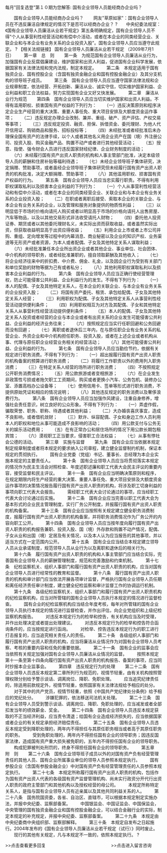每月"回复选登"第１０期为您解答: 国有企业领导人员能经商办企业吗？










　　国有企业领导人员能经商办企业吗？
　　网友"草原如家"：国有企业领导人员在不违反廉洁自律规定的情况下是否可以经商办企业？
?　　中央纪委法规室：《国有企业领导人员廉洁从业若干规定》第五条明确规定，国有企业领导人员不得"个人从事营利性经营活动和有偿中介活动，或者在本企业的同类经营企业、关联企业和与本企业有业务关系的企业投资入股"。国有企业领导人员应当遵守此规定。
? 【相关法规链接】 国有企业领导人员廉洁从业若干规定 （2009年7月1日）
　　第一章　总　则
　　第一条　为规范国有企业领导人员廉洁从业行为，加强国有企业反腐倡廉建设，维护国家和出资人利益，促进国有企业科学发展，依据国家有关法律法规和党内法规，制定本规定。
　　第二条　本规定适用于国有独资企业、国有控股企业（含国有独资金融企业和国有控股金融企业）及其分支机构的领导班子成员。
　　第三条　国有企业领导人员应当遵守国家法律法规和企业规章制度，依法经营、开拓创新、廉洁从业、诚实守信，切实维护国家利益、企业利益和职工合法权益，努力实现国有企业又好又快发展。
　　第二章　廉洁从业行为规范
　　第四条　国有企业领导人员应当切实维护国家和出资人利益。不得有滥用职权、损害国有资产权益的下列行为：
　　（一）违反决策原则和程序决定企业生产经营的重大决策、重要人事任免、重大项目安排及大额度资金运作事项；
　　（二）违反规定办理企业改制、兼并、重组、破产、资产评估、产权交易等事项；
　　（三）违反规定投资、融资、担保、拆借资金、委托理财、为他人代开信用证、购销商品和服务、招标投标等；
　　（四）未经批准或者经批准后未办理保全国有资产的法律手续，以个人或者其他名义用企业资产在国（境）外注册公司、投资入股、购买金融产品、购置不动产或者进行其他经营活动；
　　（五）授意、指使、强令财会人员进行违反国家财经纪律、企业财务制度的活动；
　　（六）未经履行国有资产出资人职责的机构和人事主管部门批准，决定本级领导人员的薪酬和住房补贴等福利待遇；
　　（七）未经企业领导班子集体研究，决定捐赠、赞助事项，或者虽经企业领导班子集体研究但未经履行国有资产出资人职责的机构批准，决定大额捐赠、赞助事项；
　　（八）其他滥用职权、损害国有资产权益的行为。
　　第五条　国有企业领导人员应当忠实履行职责。不得有利用职权谋取私利以及损害本企业利益的下列行为：
　　（一）个人从事营利性经营活动和有偿中介活动，或者在本企业的同类经营企业、关联企业和与本企业有业务关系的企业投资入股；
　　（二）在职或者离职后接受、索取本企业的关联企业、与本企业有业务关系的企业，以及管理和服务对象提供的物质性利益；
　　（三）以明显低于市场的价格向请托人购买或者以明显高于市场的价格向请托人出售房屋、汽车等物品，以及以其他交易形式非法收受请托人财物；
　　（四）委托他人投资证券、期货或者以其他委托理财名义，未实际出资而获取收益，或者虽然实际出资，但获取收益明显高于出资应得收益；
　　（五）利用企业上市或者上市公司并购、重组、定向增发等过程中的内幕消息、商业秘密以及企业的知识产权、业务渠道等无形资产或者资源，为本人或者配偶、子女及其他特定关系人谋取利益；
　　（六）未经批准兼任本企业所出资企业或者其他企业、事业单位、社会团体、中介机构的领导职务，或者经批准兼职的，擅自领取薪酬及其他收入；
　　（七）将企业经济往来中的折扣费、中介费、佣金、礼金，以及因企业行为受到有关部门和单位奖励的财物等据为己有或者私分；
　　（八）其他利用职权谋取私利以及损害本企业利益的行为。
　　第六条　国有企业领导人员应当正确行使经营管理权，防止可能侵害公共利益、企业利益行为的发生。不得有下列行为：
　　（一）本人的配偶、子女及其他特定关系人，在本企业的关联企业、与本企业有业务关系的企业投资入股；
　　（二）将国有资产委托、租赁、承包给配偶、子女及其他特定关系人经营；
　　（三）利用职权为配偶、子女及其他特定关系人从事营利性经营活动提供便利条件；
　　（四）利用职权相互为对方及其配偶、子女和其他特定关系人从事营利性经营活动提供便利条件；
　　（五）本人的配偶、子女及其他特定关系人投资或者经营的企业与本企业或者有出资关系的企业发生可能侵害公共利益、企业利益的经济业务往来；
　　（六）按照规定应当实行任职回避和公务回避而没有回避；
　　（七）离职或者退休后三年内，在与原任职企业有业务关系的私营企业、外资企业和中介机构担任职务、投资入股，或者在上述企业或者机构从事、代理与原任职企业经营业务相关的经营活动；
　　（八）其他可能侵害公共利益、企业利益的行为。
　　第七条　国有企业领导人员应当勤俭节约，依据有关规定进行职务消费。不得有下列行为：
　　（一）超出报履行国有资产出资人职责的机构备案的预算进行职务消费；
　　（二）将履行工作职责以外的费用列入职务消费；
　　（三）在特定关系人经营的场所进行职务消费；
　　（四）不按照规定公开职务消费情况；
　　（五）用公款旅游或者变相旅游；
　　（六）在企业发生非政策性亏损或者拖欠职工工资期间，购买或者更换小汽车、公务包机、装修办公室、添置高档办公设备等；
　　（七）使用信用卡、签单等形式进行职务消费，不提供原始凭证和相应的情况说明；
　　（八）其他违反规定的职务消费以及奢侈浪费行为。
　　第八条　国有企业领导人员应当加强作风建设，注重自身修养，增强社会责任意识，树立良好的公众形象。不得有下列行为：
　　（一）弄虚作假，骗取荣誉、职务、职称、待遇或者其他利益；
　　（二）大办婚丧喜庆事宜，造成不良影响，或者借机敛财；
　　（三）默许、纵容配偶、子女和身边工作人员利用本人的职权和地位从事可能造成不良影响的活动；
　　（四）用公款支付与公务无关的娱乐活动费用；
　　（五）在有正常办公和居住场所的情况下用公款长期包租宾馆；
　　（六）漠视职工正当要求，侵害职工合法权益；
　　（七）从事有悖社会公德的活动。 　　第三章　实施与监督
　　第九条　国有企业应当依据本规定制定规章制度或者将本规定的要求纳入公司章程，建立健全监督制约机制，保证本规定的贯彻执行。
　　国有企业党委（党组）书记、董事长、总经理为本企业实施本规定的主要责任人。
　　第十条　国有企业领导人员应当将贯彻落实本规定的情况作为民主生活会对照检查、年度述职述廉和职工代表大会民主评议的重要内容，接受监督和民主评议。
　　第十一条　国有企业应当明确决策原则和程序，在规定期限内将生产经营的重大决策、重要人事任免、重大项目安排及大额度资金运作事项的决策情况报告履行国有资产出资人职责的机构，将涉及职工切身利益的事项向职工代表大会报告。
　　需经职工代表大会讨论通过的事项，应当经职工代表大会讨论通过后实施。
　　第十二条　国有企业应当完善以职工代表大会为基本形式的企业民主管理制度，实行厂务公开制度，并报履行国有资产出资人职责的机构备案。
　　第十三条　国有企业应当按照有关规定建立健全职务消费制度，报履行国有资产出资人职责的机构备案，并将职务消费情况作为厂务公开的内容向职工公开。
　　第十四条　国有企业领导人员应当按年度向履行国有资产出资人职责的机构报告兼职、投资入股、国（境）外存款和购置不动产情况，配偶、子女从业和出国（境）定居及有关情况，以及本人认为应当报告的其他事项，并以适当方式在一定范围内公开。
　　第十五条　国有企业应当结合本规定建立领导人员从业承诺制度，规范领导人员从业行为以及离职和退休后的相关行为。
　　第十六条　履行国有资产出资人职责的机构和人事主管部门应当结合实际，完善国有企业领导人员的薪酬管理制度，规范和完善激励和约束机制。
　　第十七条　纪检监察机关、组织人事部门和履行国有资产出资人职责的机构，应当对国有企业领导人员进行经常性的教育和监督。
　　第十八条　履行国有资产出资人职责的机构和审计部门应当依法开展各项审计监督，严格执行国有企业领导人员任期和离任经济责任审计制度，建立健全纪检监察和审计监督工作的协调运行机制。
　　第十九条　各级纪检监察机关、组织人事部门和履行国有资产出资人职责机构的纪检监察机构，应当对所管辖的国有企业领导人员执行本规定的情况进行监督检查。
　　国有企业的纪检监察机构应当结合年度考核，每年对所管辖的国有企业领导人员执行本规定的情况进行监督检查，并作出评估，向企业党组织和上级纪检监察机构报告。
　　对违反本规定行为的检举和控告，有关机构应当及时受理，并作出处理决定或者提出处理建议。
　　对违反本规定行为的检举和控告符合函询条件的，应当按规定进行函询。
　　对检举、控告违反本规定行为的职工进行打击报复的，应当追究相关责任人的责任。
　　第二十条　各级组织人事部门和履行国有资产出资人职责的机构，应当将廉洁从业情况作为对国有企业领导人员考察、考核的重要内容和任免的重要依据。
　　第二十一条　国有企业的监事会应当依照有关规定加强对国有企业领导人员廉洁从业情况的监督。
　　按照本规定第十一条至第十四条向履行国有资产出资人职责的机构报告、备案的事项，应当同时抄报本企业监事会。
　　第四章　违反规定行为的处理
　　第二十二条　国有企业领导人员违反本规定第二章所列行为规范的，视情节轻重，由有关机构按照管理权限分别给予警示谈话、调离岗位、降职、免职处理。
　　应当追究纪律责任的，除适用前款规定外，视情节轻重，依照国家有关法律法规给予相应的处分。
　　对于其中的共产党员，视情节轻重，依照《中国共产党纪律处分条例》给予相应的党纪处分。
　　涉嫌犯罪的，依法移送司法机关处理。
　　第二十三条　国有企业领导人员受到警示谈话、调离岗位、降职、免职处理的，应当减发或者全部扣发当年的绩效薪金、奖金。
　　第二十四条　国有企业领导人员违反本规定获取的不正当经济利益，应当责令清退；给国有企业造成经济损失的，应当依据国家或者企业的有关规定承担经济赔偿责任。
　　第二十五条　国有企业领导人员违反本规定受到降职处理的，两年内不得担任与其原任职务相当或者高于其原任职务的职务。
　　受到免职处理的，两年内不得担任国有企业的领导职务；因违反国家法律，造成国有资产重大损失被免职的，五年内不得担任国有企业的领导职务。
　　构成犯罪被判处刑罚的，终身不得担任国有企业的领导职务。
　　第五章　附　则
　　第二十六条　国有企业领导班子成员以外的对国有资产负有经营管理责任的其他人员、国有企业所属事业单位的领导人员参照本规定执行。
　　国有参股企业（含国有参股金融企业）中对国有资产负有经营管理责任的人员参照本规定执行。
　　第二十七条　本规定所称履行国有资产出资人职责的机构，包括作为国有资产出资人代表的各级国有资产监督管理机构、尚未实行政资分开代行出资人职责的政府主管部门和其他机构以及授权经营的母公司。
　　本规定所称特定关系人，是指与国有企业领导人员有近亲属以及其他共同利益关系的人。
　　第二十八条　国务院国资委，各省、自治区、直辖市，可以根据本规定制定实施办法，并报中央纪委、监察部备案。
　　中国银监会、中国证监会、中国保监会，中央管理的国有独资金融企业和国有控股金融企业，可以结合金融行业的实际，制定本规定的补充规定，并报中央纪委、监察部备案。
　　第二十九条　本规定由中央纪委商中央组织部、监察部解释。
　　第三十条　本规定自发布之日起施行。2004年发布的《国有企业领导人员廉洁从业若干规定（试行）》同时废止。
　　现行的其他有关规定，凡与本规定不一致的，依照本规定执行。 ?


\>\>点击查看更多回复　　　　　　　　　　　　　　　\>\>点击进入留言咨询

